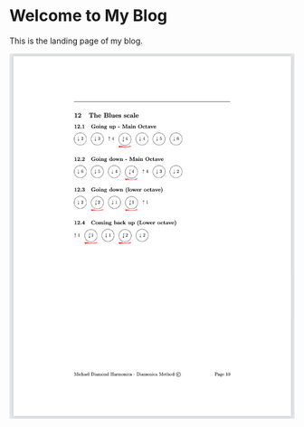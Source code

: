 # Welcome to My Blog
This is the landing page of my blog.

![The Blues Scale](/notationScreenshots/theBluesScale.png)



